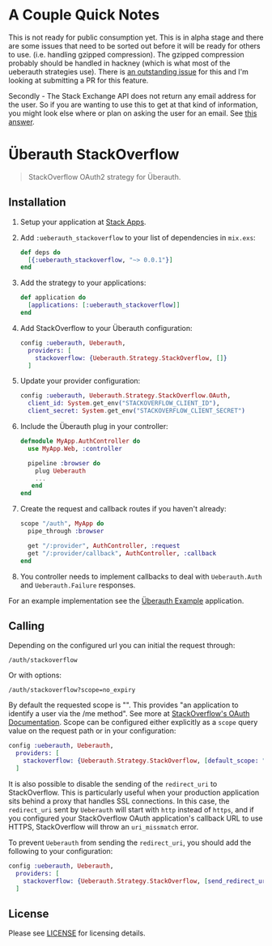 # A Couple Quick Notes
This is not ready for public consumption yet. This is in
alpha stage and there are some issues that need to be sorted out before it will
be ready for others to use. (i.e. handling gzipped compression). The gzipped
compression probably should be handled in hackney (which is what most of the
ueberauth strategies use). There is [an outstanding
issue](https://github.com/benoitc/hackney/issues/155) for this and I'm looking
at submitting a PR for this feature.

Secondly - The Stack Exchange API does not return any email address for the
user. So if you are wanting to use this to get at that kind of information,
you might look else where or plan on asking the user for an email. See [this answer]( https://stackoverflow.com/questions/37026028/how-to-get-stackexchange-users-email-id-through-the-api).

# Überauth StackOverflow

> StackOverflow OAuth2 strategy for Überauth.

## Installation

1. Setup your application at [Stack Apps](https://stackapps.com/apps/oauth/register).

1. Add `:ueberauth_stackoverflow` to your list of dependencies in `mix.exs`:

    ```elixir
    def deps do
      [{:ueberauth_stackoverflow, "~> 0.0.1"}]
    end
    ```

1. Add the strategy to your applications:

    ```elixir
    def application do
      [applications: [:ueberauth_stackoverflow]]
    end
    ```

1. Add StackOverflow to your Überauth configuration:

    ```elixir
    config :ueberauth, Ueberauth,
      providers: [
        stackoverflow: {Ueberauth.Strategy.StackOverflow, []}
      ]
    ```

1.  Update your provider configuration:

    ```elixir
    config :ueberauth, Ueberauth.Strategy.StackOverflow.OAuth,
      client_id: System.get_env("STACKOVERFLOW_CLIENT_ID"),
      client_secret: System.get_env("STACKOVERFLOW_CLIENT_SECRET")
    ```

1.  Include the Überauth plug in your controller:

    ```elixir
    defmodule MyApp.AuthController do
      use MyApp.Web, :controller

      pipeline :browser do
        plug Ueberauth
        ...
       end
    end
    ```

1.  Create the request and callback routes if you haven't already:

    ```elixir
    scope "/auth", MyApp do
      pipe_through :browser

      get "/:provider", AuthController, :request
      get "/:provider/callback", AuthController, :callback
    end
    ```

1. You controller needs to implement callbacks to deal with `Ueberauth.Auth` and `Ueberauth.Failure` responses.

For an example implementation see the [Überauth Example](https://github.com/ueberauth/ueberauth_example) application.

## Calling

Depending on the configured url you can initial the request through:

    /auth/stackoverflow

Or with options:

    /auth/stackoverflow?scope=no_expiry

By default the requested scope is "". This provides "an application to identify a user via the /me method". See more at [StackOverflow's OAuth Documentation](http://api.stackexchange.com/docs/authentication#scope). Scope can be configured either explicitly as a `scope` query value on the request path or in your configuration:

```elixir
config :ueberauth, Ueberauth,
  providers: [
    stackoverflow: {Ueberauth.Strategy.StackOverflow, [default_scope: "private_info no_expiry"]}
  ]
```

It is also possible to disable the sending of the `redirect_uri` to StackOverflow. This is particularly useful
when your production application sits behind a proxy that handles SSL connections. In this case,
the `redirect_uri` sent by `Ueberauth` will start with `http` instead of `https`, and if you configured
your StackOverflow OAuth application's callback URL to use HTTPS, StackOverflow will throw an `uri_missmatch` error.

To prevent `Ueberauth` from sending the `redirect_uri`, you should add the following to your configuration:

```elixir
config :ueberauth, Ueberauth,
  providers: [
    stackoverflow: {Ueberauth.Strategy.StackOverflow, [send_redirect_uri: false]}
  ]
```

## License

Please see [LICENSE](https://github.com/cgorshing/ueberauth_stackoverflow/blob/master/LICENSE) for licensing details.
